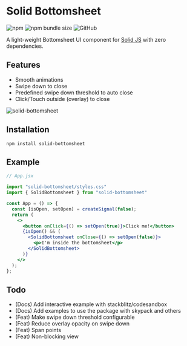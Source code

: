 # Solid Bottomsheet

![npm](https://img.shields.io/npm/v/solid-bottomsheet?flat) ![npm bundle size](https://img.shields.io/bundlephobia/minzip/solid-bottomsheet?flat) ![GitHub](https://img.shields.io/github/license/karthikeyanranasthala/solid-bottomsheet?flat)

A light-weight Bottomsheet UI component for [Solid JS](https://www.solidjs.com/) with zero dependencies.

## Features

- Smooth animations
- Swipe down to close
- Predefined swipe down threshold to auto close
- Click/Touch outside (overlay) to close

![solid-bottomsheet](https://user-images.githubusercontent.com/7726029/183614467-d7d20449-1f6e-4ac0-9763-7ddf59194d27.gif)


## Installation

```
npm install solid-bottomsheet
```

## Example

```jsx
// App.jsx

import "solid-bottomsheet/styles.css"
import { SolidBottomsheet } from "solid-bottomsheet"

const App = () => {
  const [isOpen, setOpen] = createSignal(false);
  return (
    <>
      <button onClick={() => setOpen(true)}>Click me!</button>
      {isOpen() && (
        <SolidBottomsheet onClose={() => setOpen(false)}>
          <p>I'm inside the bottomsheet</p>
        </SolidBottomsheet>
      )}
    </>
  );
};
```

## Todo
- (Docs) Add interactive example with stackblitz/codesandbox
- (Docs) Add examples to use the package with skypack and others
- (Feat) Make swipe down threshold configurable
- (Feat) Reduce overlay opacity on swipe down
- (Feat) Span points
- (Feat) Non-blocking view
